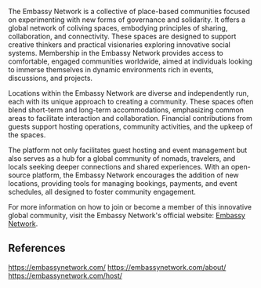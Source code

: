 The Embassy Network is a collective of place-based communities focused on experimenting with new forms of governance and solidarity. It offers a global network of coliving spaces, embodying principles of sharing, collaboration, and connectivity. These spaces are designed to support creative thinkers and practical visionaries exploring innovative social systems. Membership in the Embassy Network provides access to comfortable, engaged communities worldwide, aimed at individuals looking to immerse themselves in dynamic environments rich in events, discussions, and projects.

Locations within the Embassy Network are diverse and independently run, each with its unique approach to creating a community. These spaces often blend short-term and long-term accommodations, emphasizing common areas to facilitate interaction and collaboration. Financial contributions from guests support hosting operations, community activities, and the upkeep of the spaces.

The platform not only facilitates guest hosting and event management but also serves as a hub for a global community of nomads, travelers, and locals seeking deeper connections and shared experiences. With an open-source platform, the Embassy Network encourages the addition of new locations, providing tools for managing bookings, payments, and event schedules, all designed to foster community engagement.

For more information on how to join or become a member of this innovative global community, visit the Embassy Network's official website: [Embassy Network](https://embassynetwork.com/).

## References

https://embassynetwork.com/
https://embassynetwork.com/about/
https://embassynetwork.com/host/